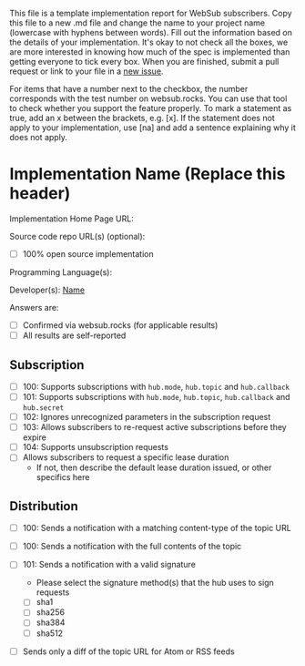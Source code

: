 This file is a template implementation report for WebSub subscribers. Copy this file to a new .md file and change the name to your project name (lowercase with hyphens between words). Fill out the information based on the details of your implementation. It's okay to not check all the boxes, we are more interested in knowing how much of the spec is implemented than getting everyone to tick every box. When you are finished, submit a pull request or link to your file in a [new issue](https://github.com/w3c/websub/issues).

For items that have a number next to the checkbox, the number corresponds with the test number on websub.rocks. You can use that tool to check whether you support the feature properly. To mark a statement as true, add an x between the brackets, e.g. [x]. If the statement does not apply to your implementation, use [na] and add a sentence explaining why it does not apply.

# Implementation Name (Replace this header)

Implementation Home Page URL: 

Source code repo URL(s) (optional):
* [ ] 100% open source implementation

Programming Language(s): 

Developer(s): [Name](https://you.example.com)

Answers are:
* [ ] Confirmed via websub.rocks (for applicable results)
* [ ] All results are self-reported

## Subscription

* [ ] 100: Supports subscriptions with `hub.mode`, `hub.topic` and `hub.callback`
* [ ] 101: Supports subscriptions with `hub.mode`, `hub.topic`, `hub.callback` and `hub.secret`
* [ ] 102: Ignores unrecognized parameters in the subscription request
* [ ] 103: Allows subscribers to re-request active subscriptions before they expire
* [ ] 104: Supports unsubscription requests
* [ ] Allows subscribers to request a specific lease duration
  * If not, then describe the default lease duration issued, or other specifics here

## Distribution

* [ ] 100: Sends a notification with a matching content-type of the topic URL
* [ ] 100: Sends a notification with the full contents of the topic
* [ ] 101: Sends a notification with a valid signature
  * Please select the signature method(s) that the hub uses to sign requests
  * [ ] sha1
  * [ ] sha256
  * [ ] sha384
  * [ ] sha512
* [ ] Sends only a diff of the topic URL for Atom or RSS feeds

